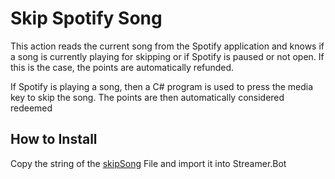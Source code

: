 # Skip Spotify Song
This action reads the current song from the Spotify application and knows if a song is currently playing for skipping or if Spotify is paused or not open. If this is the case, the points are automatically refunded.

If Spotify is playing a song, then a C# program is used to press the media key to skip the song. The points are then automatically considered redeemed

## How to Install
Copy the string of the [skipSong](https://raw.githubusercontent.com/j0nas500/spotifyTwitchBot/master/actions/skipSong/skipSong?token=GHSAT0AAAAAABYHXQWEJSZKJDJJKKBZ7S52Y2BRCLA) File and import it into Streamer.Bot